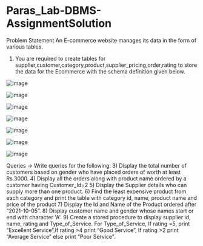 # Paras_Lab-DBMS-AssignmentSolution

Problem Statement
An E-commerce website manages its data in the form of various tables.
1) You are required to create tables for supplier,customer,category,product,supplier_pricing,order,rating to store the data for the Ecommerce
with the schema definition given below.

![image](https://user-images.githubusercontent.com/52917089/169783629-4c964942-9b3f-4654-b438-7e712ae3353a.png)

![image](https://user-images.githubusercontent.com/52917089/169783701-d60a4fb2-7e93-4868-bf85-91b4018efb69.png)

![image](https://user-images.githubusercontent.com/52917089/169783775-a8699208-67f1-4897-8114-480a9c1bef6b.png)

![image](https://user-images.githubusercontent.com/52917089/169783845-c06e8347-6b78-49d6-ba0c-60b222180fac.png)

![image](https://user-images.githubusercontent.com/52917089/169783908-c5c23e9f-0f12-4c72-abb9-f6bdb3d74836.png)

![image](https://user-images.githubusercontent.com/52917089/169783990-5276eba5-ac85-41b2-87c7-e3026fbecd5c.png)

![image](https://user-images.githubusercontent.com/52917089/169784037-8bb73033-bb5b-4235-ac1e-f827d6af0d11.png)


Queries →
Write queries for the following:
3) Display the total number of customers based on gender who have placed orders of worth at least Rs.3000.
4) Display all the orders along with product name ordered by a customer having Customer_Id=2
5) Display the Supplier details who can supply more than one product.
6) Find the least expensive product from each category and print the table with category id, name, product name and price of the product
7) Display the Id and Name of the Product ordered after “2021-10-05”.
8) Display customer name and gender whose names start or end with character 'A'.
9) Create a stored procedure to display supplier id, name, rating and Type_of_Service. For Type_of_Service, If rating =5, print “Excellent Service”,If rating >4 print “Good Service”, If rating >2 print “Average Service” else print “Poor Service”.
